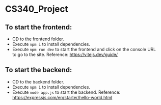 # CS340_Project

## To start the frontend:
* CD to the frontend folder.
* Execute `npm i` to install dependencies.
* Execute `npm run dev` to start the frontend and click on the console URL to go to the site.
Reference: https://vitejs.dev/guide/

## To start the backend:
* CD to the backend folder.
* Execute `npm i` to install dependencies.
* Execute `node app.js` to start the backend.
Reference: https://expressjs.com/en/starter/hello-world.html
